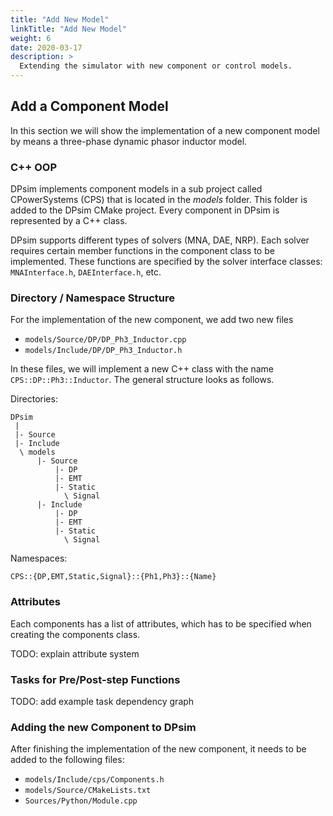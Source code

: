 ```yaml
---
title: "Add New Model"
linkTitle: "Add New Model"
weight: 6
date: 2020-03-17
description: >
  Extending the simulator with new component or control models.
---
```


## Add a Component Model

In this section we will show the implementation of a new component model by means a three-phase dynamic phasor inductor model.

### C++ OOP

DPsim implements component models in a sub project called CPowerSystems (CPS) that is located in the *models* folder.
This folder is added to the DPsim CMake project.
Every component in DPsim is represented by a C++ class.

DPsim supports different types of solvers (MNA, DAE, NRP).
Each solver requires certain member functions in the component class to be implemented.
These functions are specified by the solver interface classes: ``MNAInterface.h``, ``DAEInterface.h``, etc.

### Directory / Namespace Structure

For the implementation of the new component, we add two new files

- ``models/Source/DP/DP_Ph3_Inductor.cpp``
- ``models/Include/DP/DP_Ph3_Inductor.h``

In these files, we will implement a new C++ class with the name ``CPS::DP::Ph3::Inductor``.
The general structure looks as follows.

Directories:

    DPsim
     |
     |- Source
     |- Include
      \ models
          |- Source
              |- DP
              |- EMT
              |- Static
                \ Signal
          |- Include
              |- DP
              |- EMT
              |- Static
                \ Signal

Namespaces:

    CPS::{DP,EMT,Static,Signal}::{Ph1,Ph3}::{Name}

### Attributes

Each components has a list of attributes, which has to be specified when creating the components class.

TODO: explain attribute system

### Tasks for Pre/Post-step Functions

TODO: add example task dependency graph

### Adding the new Component to DPsim

After finishing the implementation of the new component, it needs to be added to the following files:

- ``models/Include/cps/Components.h``
- ``models/Source/CMakeLists.txt``
- ``Sources/Python/Module.cpp``
